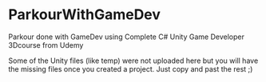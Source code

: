 # ParkourWithGameDev
Parkour done with GameDev using Complete C# Unity Game Developer 3Dcourse from Udemy

Some of the Unity files (like temp) were not uploaded here but you will have the missing files once you created a project. Just copy and past the rest ;)
